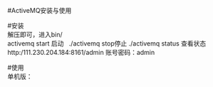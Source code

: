 #ActiveMQ安装与使用

#安装<br>
 解压即可，进入bin/<br>
 activemq start 启动   ./activemq stop停止  ./activemq status 查看状态<br>
 http:/111.230.204.184:8161/admin 账号密码：admin<br>
 

#使用<br>
单机版：
